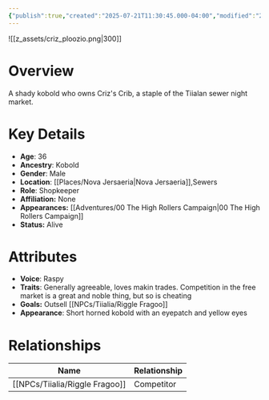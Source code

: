 ```yaml
---
{"publish":true,"created":"2025-07-21T11:30:45.000-04:00","modified":"2025-10-22T08:56:42.160-04:00","published":"2025-10-22T08:56:42.160-04:00","cssclasses":"","Age":"36","Ancestry":"Kobold","Gender":"Male","Location":["[[Nova Jersaeria]]","Sewers"],"Role":["Shopkeeper"],"Affiliation":["None"],"Appearances":["[[00 The High Rollers Campaign]]"],"Status":"Alive","Authors":["Jordan"]}
---
```


![[z_assets/criz_ploozio.png|300]]

# Overview
A shady kobold who owns Criz's Crib, a staple of the Tiialan sewer night market.

# Key Details
- **Age**: 36
- **Ancestry**: Kobold
- **Gender**: Male
- **Location**: [[Places/Nova Jersaeria\|Nova Jersaeria]],Sewers
- **Role**: Shopkeeper
- **Affiliation:** None
- **Appearances:** [[Adventures/00 The High Rollers Campaign\|00 The High Rollers Campaign]]
- **Status:** Alive

# Attributes
- **Voice**: Raspy
- **Traits**: Generally agreeable, loves makin trades. Competition in the free market is a great and noble thing, but so is cheating
- **Goals:** Outsell [[NPCs/Tiialia/Riggle Fragoo]]
- **Appearance**: Short horned kobold with an eyepatch and yellow eyes

# Relationships

| Name              | Relationship |
| ----------------- | ------------ |
| [[NPCs/Tiialia/Riggle Fragoo]] | Competitor   |
